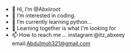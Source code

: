 - 👋 Hi, I’m @Abxiiroot
- 👀 I’m interested in coding.
- 🌱 I’m currently learning python...
- 💞️ Learning together is what I'm looking for
- 📫 How to reach me ...
instagram:@itz_abxeey
email:Abdulmoh321@gmail.com
<!---
Abxiiroot/Abxiiroot is a ✨ special ✨ repository because its `README.md` (this file) appears on your GitHub profile.
You can click the Preview link to take a look at your changes.
--->
